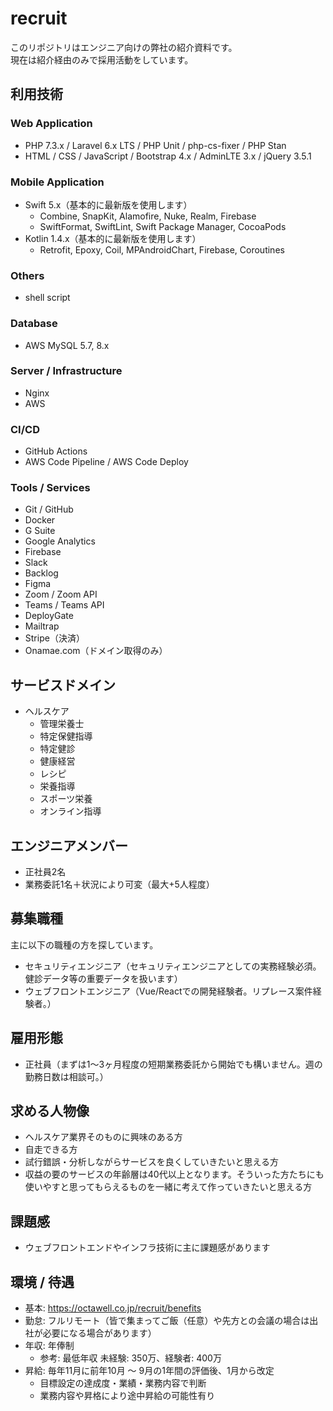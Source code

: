# recruit

このリポジトリはエンジニア向けの弊社の紹介資料です。  
現在は紹介経由のみで採用活動をしています。

## 利用技術

### Web Application

- PHP 7.3.x / Laravel 6.x LTS / PHP Unit / php-cs-fixer / PHP Stan
- HTML / CSS / JavaScript / Bootstrap 4.x / AdminLTE 3.x / jQuery 3.5.1

### Mobile Application

- Swift 5.x（基本的に最新版を使用します）
  - Combine, SnapKit, Alamofire, Nuke, Realm, Firebase
  - SwiftFormat, SwiftLint, Swift Package Manager, CocoaPods
- Kotlin 1.4.x（基本的に最新版を使用します）
  - Retrofit, Epoxy, Coil, MPAndroidChart, Firebase, Coroutines

### Others

- shell script

### Database

- AWS MySQL 5.7, 8.x

### Server / Infrastructure

- Nginx
- AWS

### CI/CD

- GitHub Actions
- AWS Code Pipeline / AWS Code Deploy

### Tools / Services

- Git / GitHub
- Docker
- G Suite
- Google Analytics
- Firebase
- Slack
- Backlog
- Figma
- Zoom / Zoom API
- Teams / Teams API
- DeployGate
- Mailtrap
- Stripe（決済）
- Onamae.com（ドメイン取得のみ）

## サービスドメイン

- ヘルスケア
  - 管理栄養士
  - 特定保健指導
  - 特定健診
  - 健康経営
  - レシピ
  - 栄養指導
  - スポーツ栄養
  - オンライン指導

## エンジニアメンバー

- 正社員2名
- 業務委託1名＋状況により可変（最大+5人程度）

## 募集職種

主に以下の職種の方を探しています。

- セキュリティエンジニア（セキュリティエンジニアとしての実務経験必須。健診データ等の重要データを扱います）
- ウェブフロントエンジニア（Vue/Reactでの開発経験者。リプレース案件経験者。）

## 雇用形態

- 正社員（まずは1〜3ヶ月程度の短期業務委託から開始でも構いません。週の勤務日数は相談可。）

## 求める人物像

- ヘルスケア業界そのものに興味のある方
- 自走できる方
- 試行錯誤・分析しながらサービスを良くしていきたいと思える方
- 収益の要のサービスの年齢層は40代以上となります。そういった方たちにも使いやすと思ってもらえるものを一緒に考えて作っていきたいと思える方

## 課題感

- ウェブフロントエンドやインフラ技術に主に課題感があります

## 環境 / 待遇

- 基本: https://octawell.co.jp/recruit/benefits
- 勤怠: フルリモート（皆で集まってご飯（任意）や先方との会議の場合は出社が必要になる場合があります）
- 年収: 年俸制
  - 参考: 最低年収 未経験: 350万、経験者: 400万
- 昇給: 毎年11月に前年10月 〜 9月の1年間の評価後、1月から改定
  - 目標設定の達成度・業績・業務内容で判断
  - 業務内容や昇格により途中昇給の可能性有り
